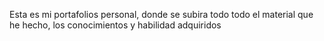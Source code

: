 Esta es mi portafolios personal, donde se subira todo todo el material que he hecho, los conocimientos y habilidad adquiridos
